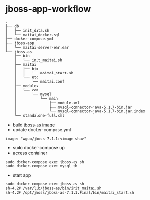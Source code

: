 # jboss-app-workflow

````
.
├── db
│   ├── init_data.sh
│   └── maitai_docker.sql
├── docker-compose.yml
├── jboss-app
│   └── maitai-server-ear.ear
└── jboss-as
    ├── bin
    │   └── init_maitai.sh
    ├── maitai
    │   ├── bin
    │   │   └── maitai_start.sh
    │   └── etc
    │       └── maitai.conf
    ├── modules
    │   └── com
    │       └── mysql
    │           └── main
    │               ├── module.xml
    │               ├── mysql-connector-java-5.1.7-bin.jar
    │               └── mysql-connector-java-5.1.7-bin.jar.index
    └── standalone-full.xml
````

* build [jboss-as image](https://github.com/WellsG/jboss-as-docker)
* update docker-compose.yml 
````
image: "wguo/jboss-7.1.1:<image sha>"
````
* sudo docker-compose up
* access container 
````
sudo docker-compose exec jboss-as sh
sudo docker-compose exec mysql sh
````
* start app
````
sudo docker-compose exec jboss-as sh
sh-4.2# /var/lib/jboss-as/bin/init_maitai.sh
sh-4.2# /opt/jboss/jboss-as-7.1.1.Final/bin/maitai_start.sh
````
